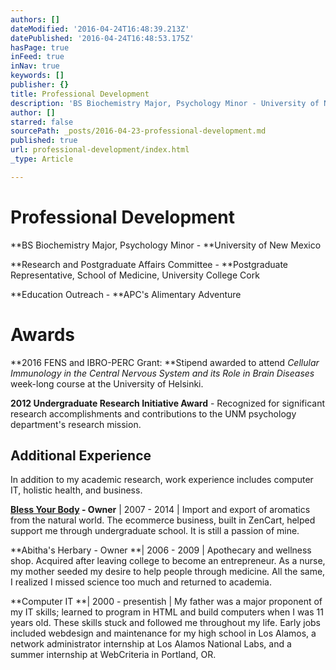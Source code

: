 ```yaml
---
authors: []
dateModified: '2016-04-24T16:48:39.213Z'
datePublished: '2016-04-24T16:48:53.175Z'
hasPage: true
inFeed: true
inNav: true
keywords: []
publisher: {}
title: Professional Development
description: 'BS Biochemistry Major, Psychology Minor - University of New Mexico'
author: []
starred: false
sourcePath: _posts/2016-04-23-professional-development.md
published: true
url: professional-development/index.html
_type: Article

---
```

# Professional Development

**BS Biochemistry Major, Psychology Minor - **University of New Mexico

**Research and Postgraduate Affairs Committee - **Postgraduate Representative, School of Medicine, University College Cork

**Education Outreach - **APC's Alimentary Adventure

# Awards

**2016 FENS and IBRO-PERC Grant: **Stipend awarded to attend _Cellular Immunology in the Central Nervous System and its Role in Brain Diseases_ week-long course at the University of Helsinki.

**2012 Undergraduate Research Initiative Award** - Recognized for significant research accomplishments and contributions to the UNM psychology department's research mission.

## Additional Experience

In addition to my academic research, work experience includes computer IT, holistic health, and business.

**[Bless Your Body][0] - Owner** | 2007 - 2014 | Import and export of aromatics from the natural world. The ecommerce business, built in ZenCart, helped support me through undergraduate school. It is still a passion of mine.

**Abitha's Herbary - Owner **| 2006 - 2009 | Apothecary and wellness shop. Acquired after leaving college to become an entrepreneur. As a nurse, my mother seeded my desire to help people through medicine. All the same, I realized I missed science too much and returned to academia.

**Computer IT **| 2000 - presentish | My father was a major proponent of my IT skills; learned to program in HTML and build computers when I was 11 years old. These skills stuck and followed me throughout my life. Early jobs included webdesign and maintenance for my high school in Los Alamos, a network administrator internship at Los Alamos National Labs, and a summer internship at WebCriteria in Portland, OR.

[0]: http://thegrid.ai/blessyourbody
